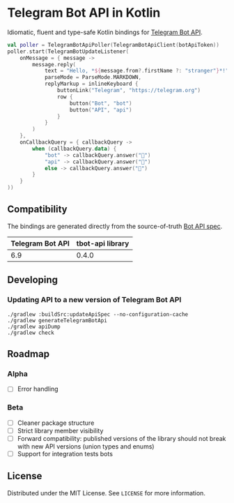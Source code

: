 # Telegram Bot API in Kotlin

Idiomatic, fluent and type-safe Kotlin bindings for [Telegram Bot API](https://core.telegram.org/bots/api).

```kotlin
val poller = TelegramBotApiPoller(TelegramBotApiClient(botApiToken))
poller.start(TelegramBotUpdateListener(
    onMessage = { message ->
        message.reply(
            text = "Hello, *${message.from?.firstName ?: "stranger"}*!",
            parseMode = ParseMode.MARKDOWN,
            replyMarkup = inlineKeyboard {
                buttonLink("Telegram", "https://telegram.org")
                row {
                    button("Bot", "bot")
                    button("API", "api")
                }
            }
        )
    },
    onCallbackQuery = { callbackQuery ->
        when (callbackQuery.data) {
            "bot" -> callbackQuery.answer("🤖")
            "api" -> callbackQuery.answer("🚀")
            else -> callbackQuery.answer("🤷")
        }
    }
))
```

## Compatibility

The bindings are generated directly from the source-of-truth [Bot API spec](https://core.telegram.org/bots/api).

| Telegram Bot API | tbot-api library |
|------------------|------------------|
| 6.9              | 0.4.0            |


## Developing

### Updating API to a new version of Telegram Bot API

```
./gradlew :buildSrc:updateApiSpec --no-configuration-cache
./gradlew generateTelegramBotApi
./gradlew apiDump
./gradlew check
```

## Roadmap

### Alpha

- [ ] Error handling

### Beta

- [ ] Cleaner package structure
- [ ] Strict library member visibility
- [ ] Forward compatibility: published versions of the library should not break with new API versions (union types and enums)
- [ ] Support for integration tests bots

## License

Distributed under the MIT License. See `LICENSE` for more information.
